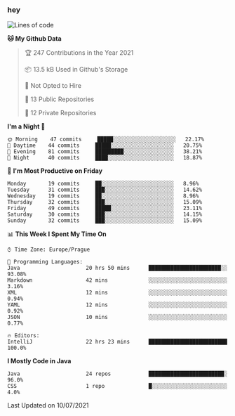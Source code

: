 ### hey

<!--START_SECTION:waka-->
![Lines of code](https://img.shields.io/badge/From%20Hello%20World%20I%27ve%20Written-69858%20lines%20of%20code-blue)

**🐱 My Github Data** 

> 🏆 247 Contributions in the Year 2021
 > 
> 📦 13.5 kB Used in Github's Storage 
 > 
> 🚫 Not Opted to Hire
 > 
> 📜 13 Public Repositories 
 > 
> 🔑 12 Private Repositories  
 > 
**I'm a Night 🦉** 

```text
🌞 Morning    47 commits     █████░░░░░░░░░░░░░░░░░░░░   22.17% 
🌆 Daytime    44 commits     █████░░░░░░░░░░░░░░░░░░░░   20.75% 
🌃 Evening    81 commits     █████████░░░░░░░░░░░░░░░░   38.21% 
🌙 Night      40 commits     ████░░░░░░░░░░░░░░░░░░░░░   18.87%

```
📅 **I'm Most Productive on Friday** 

```text
Monday       19 commits     ██░░░░░░░░░░░░░░░░░░░░░░░   8.96% 
Tuesday      31 commits     ███░░░░░░░░░░░░░░░░░░░░░░   14.62% 
Wednesday    19 commits     ██░░░░░░░░░░░░░░░░░░░░░░░   8.96% 
Thursday     32 commits     ███░░░░░░░░░░░░░░░░░░░░░░   15.09% 
Friday       49 commits     █████░░░░░░░░░░░░░░░░░░░░   23.11% 
Saturday     30 commits     ███░░░░░░░░░░░░░░░░░░░░░░   14.15% 
Sunday       32 commits     ███░░░░░░░░░░░░░░░░░░░░░░   15.09%

```


📊 **This Week I Spent My Time On** 

```text
⌚︎ Time Zone: Europe/Prague

💬 Programming Languages: 
Java                     20 hrs 50 mins      ███████████████████████░░   93.08% 
Markdown                 42 mins             ░░░░░░░░░░░░░░░░░░░░░░░░░   3.16% 
XML                      12 mins             ░░░░░░░░░░░░░░░░░░░░░░░░░   0.94% 
YAML                     12 mins             ░░░░░░░░░░░░░░░░░░░░░░░░░   0.92% 
JSON                     10 mins             ░░░░░░░░░░░░░░░░░░░░░░░░░   0.77%

🔥 Editors: 
IntelliJ                 22 hrs 23 mins      █████████████████████████   100.0%

```

**I Mostly Code in Java** 

```text
Java                     24 repos            ████████████████████████░   96.0% 
CSS                      1 repo              █░░░░░░░░░░░░░░░░░░░░░░░░   4.0%

```



 Last Updated on 10/07/2021
<!--END_SECTION:waka-->
